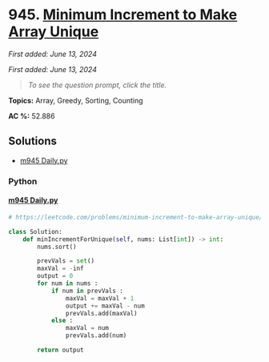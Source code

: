 # 945. [Minimum Increment to Make Array Unique](<https://leetcode.com/problems/minimum-increment-to-make-array-unique>)

*First added: June 13, 2024*

*First added: June 13, 2024*


> *To see the question prompt, click the title.*

**Topics:** Array, Greedy, Sorting, Counting

**AC %:** 52.886


## Solutions

- [m945 Daily.py](<../my-submissions/m945 Daily.py>)
### Python
#### [m945 Daily.py](<../my-submissions/m945 Daily.py>)
```Python
# https://leetcode.com/problems/minimum-increment-to-make-array-unique/description/

class Solution:
    def minIncrementForUnique(self, nums: List[int]) -> int:
        nums.sort()

        prevVals = set()
        maxVal = -inf
        output = 0
        for num in nums :
            if num in prevVals :
                maxVal = maxVal + 1
                output += maxVal - num
                prevVals.add(maxVal)
            else :
                maxVal = num
                prevVals.add(num)

        return output

```

